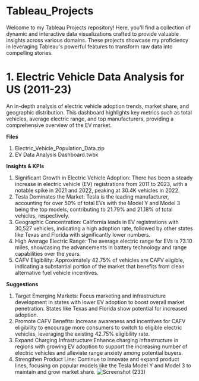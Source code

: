 # Tableau_Projects
Welcome to my Tableau Projects repository! Here, you'll find a collection of dynamic and interactive data visualizations crafted to provide valuable insights across various domains. These projects showcase my proficiency in leveraging Tableau's powerful features to transform raw data into compelling stories.

# 1. Electric Vehicle Data Analysis for US (2011-23)
An in-depth analysis of electric vehicle adoption trends, market share, and geographic distribution. This dashboard highlights key metrics such as total vehicles, average electric range, and top manufacturers, providing a comprehensive overview of the EV market.

**Files**
1. Electric_Vehicle_Population_Data.zip
2. EV Data Analysis Dashboard.twbx

**Insights & KPIs**
1. Significant Growth in Electric Vehicle Adoption: There has been a steady increase in electric vehicle (EV) registrations from 2011 to 2023, with a notable spike in 2021 and 2022, peaking at 30.4K vehicles in 2022.
2. Tesla Dominates the Market: Tesla is the leading manufacturer, accounting for over 50% of total EVs with the Model Y and Model 3 being the top models, contributing to 21.79% and 21.18% of total vehicles, respectively.
3. Geographic Concentration: California leads in EV registrations with 30,527 vehicles, indicating a high adoption rate, followed by other states like Texas and Florida with significantly lower numbers.
4. High Average Electric Range: The average electric range for EVs is 73.10 miles, showcasing the advancements in battery technology and range capabilities over the years.
5. CAFV Eligibility: Approximately 42.75% of vehicles are CAFV eligible, indicating a substantial portion of the market that benefits from clean alternative fuel vehicle incentives.

**Suggestions**
1. Target Emerging Markets: Focus marketing and infrastructure development in states with lower EV adoption to boost overall market penetration. States like Texas and Florida show potential for increased adoption.
2. Promote CAFV Benefits: Increase awareness and incentives for CAFV eligibility to encourage more consumers to switch to eligible electric vehicles, leveraging the existing 42.75% eligibility rate.
3. Expand Charging Infrastructure:Enhance charging infrastructure in regions with growing EV adoption to support the increasing number of electric vehicles and alleviate range anxiety among potential buyers.
4. Strengthen Product Line: Continue to innovate and expand product lines, focusing on popular models like the Tesla Model Y and Model 3 to maintain and grow market share.
![Screenshot (233)](https://github.com/user-attachments/assets/ef077832-fb18-420f-9331-86d263a567e9)
